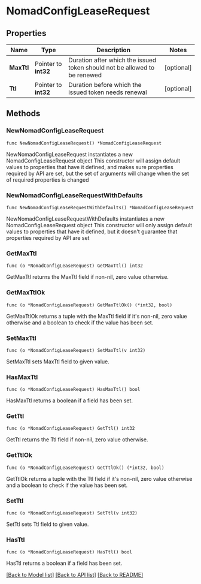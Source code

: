 # NomadConfigLeaseRequest

## Properties

Name | Type | Description | Notes
------------ | ------------- | ------------- | -------------
**MaxTtl** | Pointer to **int32** | Duration after which the issued token should not be allowed to be renewed | [optional] 
**Ttl** | Pointer to **int32** | Duration before which the issued token needs renewal | [optional] 

## Methods

### NewNomadConfigLeaseRequest

`func NewNomadConfigLeaseRequest() *NomadConfigLeaseRequest`

NewNomadConfigLeaseRequest instantiates a new NomadConfigLeaseRequest object
This constructor will assign default values to properties that have it defined,
and makes sure properties required by API are set, but the set of arguments
will change when the set of required properties is changed

### NewNomadConfigLeaseRequestWithDefaults

`func NewNomadConfigLeaseRequestWithDefaults() *NomadConfigLeaseRequest`

NewNomadConfigLeaseRequestWithDefaults instantiates a new NomadConfigLeaseRequest object
This constructor will only assign default values to properties that have it defined,
but it doesn't guarantee that properties required by API are set

### GetMaxTtl

`func (o *NomadConfigLeaseRequest) GetMaxTtl() int32`

GetMaxTtl returns the MaxTtl field if non-nil, zero value otherwise.

### GetMaxTtlOk

`func (o *NomadConfigLeaseRequest) GetMaxTtlOk() (*int32, bool)`

GetMaxTtlOk returns a tuple with the MaxTtl field if it's non-nil, zero value otherwise
and a boolean to check if the value has been set.

### SetMaxTtl

`func (o *NomadConfigLeaseRequest) SetMaxTtl(v int32)`

SetMaxTtl sets MaxTtl field to given value.

### HasMaxTtl

`func (o *NomadConfigLeaseRequest) HasMaxTtl() bool`

HasMaxTtl returns a boolean if a field has been set.

### GetTtl

`func (o *NomadConfigLeaseRequest) GetTtl() int32`

GetTtl returns the Ttl field if non-nil, zero value otherwise.

### GetTtlOk

`func (o *NomadConfigLeaseRequest) GetTtlOk() (*int32, bool)`

GetTtlOk returns a tuple with the Ttl field if it's non-nil, zero value otherwise
and a boolean to check if the value has been set.

### SetTtl

`func (o *NomadConfigLeaseRequest) SetTtl(v int32)`

SetTtl sets Ttl field to given value.

### HasTtl

`func (o *NomadConfigLeaseRequest) HasTtl() bool`

HasTtl returns a boolean if a field has been set.


[[Back to Model list]](../README.md#documentation-for-models) [[Back to API list]](../README.md#documentation-for-api-endpoints) [[Back to README]](../README.md)


